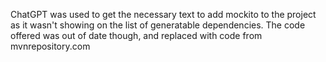 ChatGPT was used to get the necessary text to add mockito to the project as it wasn't showing on the list of generatable
dependencies. The code offered was out of date though, and replaced with code from mvnrepository.com

